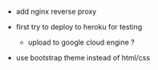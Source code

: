 - add nginx reverse proxy

- first try to deploy to heroku for testing 
    - upload to google cloud engine ?

- use bootstrap theme instead of html/css
